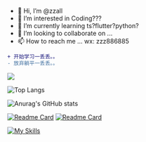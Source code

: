 - 👋 Hi, I’m @zzall
- 👀 I’m interested in Coding???
- 🌱 I’m currently learning ts?flutter?python?
- 💞️ I’m looking to collaborate on ...
- 📫 How to reach me ...
wx: zzz886885

```diff
+ 开始学习一丢丢。。
- 放弃躺平一丢丢。。
```
![](https://komarev.com/ghpvc/?username=zzall)

![Top Langs](https://github-readme-stats.vercel.app/api/top-langs/?username=zzall&layout=compact)

![Anurag's GitHub stats](https://github-readme-stats.vercel.app/api?username=zzall&show_icons=true&theme=onedark)

<!-- ![GitHub Streak](https://github-readme-streak-stats.herokuapp.com/?user=zzall)-->

<!-- ![trophy](https://github-profile-trophy.vercel.app/?username=zzall&theme=onedark)-->

<!-- ![Ashutosh's github activity graph](https://activity-graph.herokuapp.com/graph?username=zzall&theme=react-dark)-->

[![Readme Card](https://github-readme-stats.vercel.app/api/pin/?username=zzall&repo=myPromise)](https://github.com/zzall/myPromise)  [![Readme Card](https://github-readme-stats.vercel.app/api/pin/?username=zzall&repo=backend_cms_mangement)](https://github.com/zzall/backend_cms_mangement)



[![My Skills](https://skillicons.dev/icons?i=js,html,css,react,vue,vscode,vite,ts)](https://skillicons.dev)

<!---
zzall/zzall is a ✨ special ✨ repository because its `README.md` (this file) appears on your GitHub profile.
You can click the Preview link to take a look at your changes.
--->
